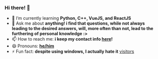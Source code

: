 ### Hi there! 👋

- 🌱 I’m currently learning **Python, C++, VueJS, and ReactJS**
- 💬 Ask me about **anything! i find that questions, while not always leading to the desired answers, will, more often than not, lead to the furthering of personal knowledge :>**
- 📫 How to reach me: **i keep my contact info [here](https://isota.ch/contact)!**
- 😄 Pronouns: **[he/him](https://en.pronouns.page/@toastorbtoasted)**
- ⚡ Fun fact: **despite using windows, I actually hate it**
[visitors](https://visitor-badge.glitch.me/badge?page_id=toastythetoaster.toastythetoaster)
